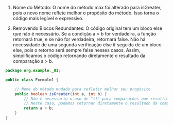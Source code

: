 1. Nome do Método: O nome do método max foi alterado para isGreater, pois o novo nome reflete melhor o propósito do método. Isso torna o código mais legível e expressivo.

1. Removendo Blocos Redundantes: O código original tem um bloco else que não é necessário. Se a condição a > b for verdadeira, a função retornará true, e se não for verdadeira, retornará false. Não há necessidade de uma segunda verificação else if seguida de um bloco else, pois o retorno será sempre false nesses casos. Assim, simplificamos o código retornando diretamente o resultado da comparação a > b.

```java
package org.example._01;

public class Exemplo1 {

    // Nome do método mudado para refletir melhor seu propósito
    public boolean isGreater(int a, int b) {
        // Não é necessário o uso de "if" para comparações que resultam em um booleano
        // Neste caso, podemos retornar diretamente o resultado da comparação
        return a > b;
    }
}
```
